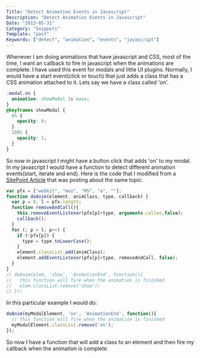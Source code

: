 ```yaml
---
Title: "Detect Animation Events in Javascript"
Description: "Detect Animation Events in Javascript"
Date: "2013-05-31"
Category: "Snippets"
Template: "post"
Keywords: ["detect", "animation", "events", "javascript"]
---
```


Whenever I am doing animations that have javascript and CSS, most of the time, I want an callback to fire in javascript when the animations are complete. I have used this event for modals and little UI plugins. Normally, I would have a start event(click or touch) that just adds a class that has a CSS animation attached to it. Lets say we have a class called 'on'.

```css
.modal.on {
  animation: showModal 1s ease;
}
@keyframes showModal {
  0% {
    opacity: 0;
  }
  100% {
    opacity: 1;
  }
}
```

So now in javascript I might have a button click that adds 'on' to my modal. In my javascript I would have a function to detect different animation events(start, iterate and end). Here is the code that I modified from a [SitePoint Article](http://www.sitepoint.com/css3-animation-javascript-event-handlers/ "Sitepoint") that was posting about the same topic.

```javascript
var pfx = ["webkit", "moz", "MS", "o", ""];
function doAnim(element, animClass, type, callback) {
  var p = 0, l = pfx.length;
  function removeAndCall(){
    this.removeEventListener(pfx[p]+type, arguments.callee,false);
    callback();
  }
  for (; p < l; p++) {
    if (!pfx[p]) {
      type = type.toLowerCase();
    }
    element.classList.add(animClass);
    element.addEventListener(pfx[p]+type, removeAndCall, false);
  }
}
// doAnim(elem, 'show', 'AnimationEnd', function(){
//   this function will fire when the animation is finished
//   elem.classList.remove('show');
// });
```

In this particular example I would do:

```javascript
doAnim(myModalElement, 'on', 'AnimationEnd', function(){
  // this function will fire when the animation is finished
  myModalElement.classList.remove('on');
});
```

So now I have a function that will add a class to an element and then fire my callback when the animation is complete.

